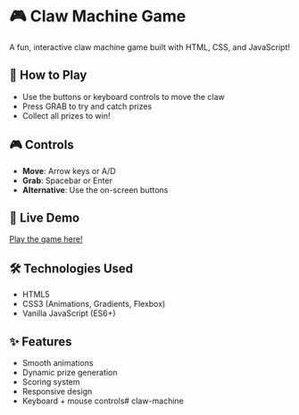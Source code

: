 # 🎮 Claw Machine Game

A fun, interactive claw machine game built with HTML, CSS, and JavaScript!

## 🎯 How to Play
- Use the buttons or keyboard controls to move the claw
- Press GRAB to try and catch prizes
- Collect all prizes to win!

## 🎮 Controls
- **Move**: Arrow keys or A/D
- **Grab**: Spacebar or Enter
- **Alternative**: Use the on-screen buttons

## 🚀 Live Demo
[Play the game here!](https://shreedivya19.github.io/claw-machine-game)

## 🛠️ Technologies Used
- HTML5
- CSS3 (Animations, Gradients, Flexbox)
- Vanilla JavaScript (ES6+)

## ✨ Features
- Smooth animations
- Dynamic prize generation
- Scoring system
- Responsive design
- Keyboard + mouse controls# claw-machine
